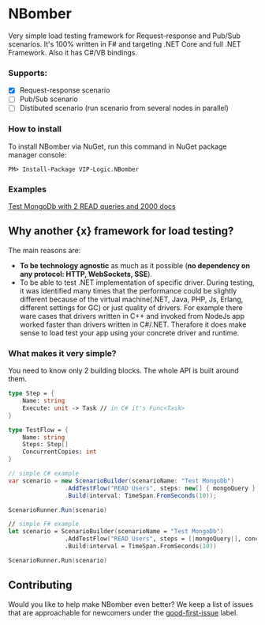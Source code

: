 # NBomber
Very simple load testing framework for Request-response and Pub/Sub scenarios. It's 100% written in F# and targeting .NET Core and full .NET Framework. Also it has C#/VB bindings.

### Supports:
- [x] Request-response scenario
- [ ] Pub/Sub scenario
- [ ] Distibuted scenario (run scenario from several nodes in parallel)

### How to install
To install NBomber via NuGet, run this command in NuGet package manager console:
```code
PM> Install-Package VIP-Logic.NBomber
```
### Examples
[Test MongoDb with 2 READ queries and 2000 docs](https://github.com/VIP-Logic/NBomber/blob/master/samples/NBomber.Samples/Scenarios/MongoScenario.cs)

## Why another {x} framework for load testing?
The main reasons are:
 - **To be technology agnostic** as much as it possible (**no dependency on any protocol: HTTP, WebSockets, SSE**).
 - To be able to test .NET implementation of specific driver. During testing, it was identified many times that the performance could be slightly different because of the virtual machine(.NET, Java, PHP, Js, Erlang, different settings for GC) or just quality of drivers. For example there ware cases that drivers written in C++ and invoked from NodeJs app worked faster than drivers written in C#/.NET. Therafore it does make sense to load test your app using your concrete driver and runtime.

### What makes it very simple? 
You need to know only 2 building blocks. The whole API is built around them.
```fsharp
type Step = {
    Name: string
    Execute: unit -> Task // in C# it's Func<Task>
}

type TestFlow = {
    Name: string
    Steps: Step[]
    ConcurrentCopies: int
}
```
```csharp
// simple C# example
var scenario = new ScenarioBuilder(scenarioName: "Test MongoDb")                
                .AddTestFlow("READ Users", steps: new[] { mongoQuery }, concurrentCopies: 10)                
                .Build(interval: TimeSpan.FromSeconds(10));

ScenarioRunner.Run(scenario)
```
```fsharp
// simple F# example
let scenario = ScenarioBuilder(scenarioName = "Test MongoDb")                
                .AddTestFlow("READ Users", steps = [|mongoQuery|], concurrentCopies = 10)                
                .Build(interval = TimeSpan.FromSeconds(10))

ScenarioRunner.Run(scenario)
```

## Contributing
Would you like to help make NBomber even better? We keep a list of issues that are approachable for newcomers under the [good-first-issue](https://github.com/VIP-Logic/NBomber/issues?q=is%3Aopen+is%3Aissue+label%3A%22good+first+issue%22) label.
